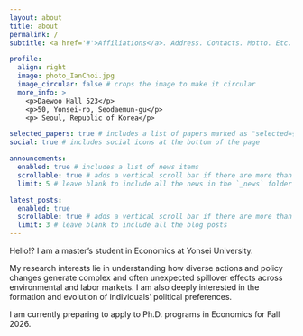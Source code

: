 ```yaml
---
layout: about
title: about
permalink: /
subtitle: <a href='#'>Affiliations</a>. Address. Contacts. Motto. Etc.

profile:
  align: right
  image: photo_IanChoi.jpg
  image_circular: false # crops the image to make it circular
  more_info: >
    <p>Daewoo Hall 523</p>
    <p>50, Yonsei-ro, Seodaemun-gu</p>
    <p> Seoul, Republic of Korea</p>

selected_papers: true # includes a list of papers marked as "selected={true}"
social: true # includes social icons at the bottom of the page

announcements:
  enabled: true # includes a list of news items
  scrollable: true # adds a vertical scroll bar if there are more than 3 news items
  limit: 5 # leave blank to include all the news in the `_news` folder

latest_posts:
  enabled: true
  scrollable: true # adds a vertical scroll bar if there are more than 3 new posts items
  limit: 3 # leave blank to include all the blog posts
---
```


Hello!? I am a master’s student in Economics at Yonsei University.

My research interests lie in understanding how diverse actions and policy changes generate complex and often unexpected spillover effects across environmental and labor markets. I am also deeply interested in the formation and evolution of individuals’ political preferences.

I am currently preparing to apply to Ph.D. programs in Economics for Fall 2026.


